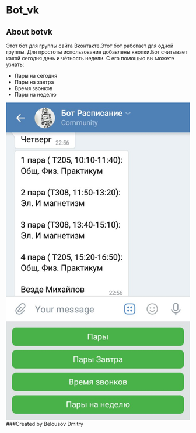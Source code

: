 # Bot_vk
## About botvk

Этот бот для группы сайта Вконтакте.Этот бот работает для одной группы. Для простоты использования добавлены кнопки.Бот считывает какой сегодня день и чётность недели. С его помощью вы можете узнать:
 - Пары на сегодня
 - Пары на завтра
 - Время звонков
 - Пары на неделю
 
 ![](./Screen.jpg)
###Created by Belousov Dmitry
